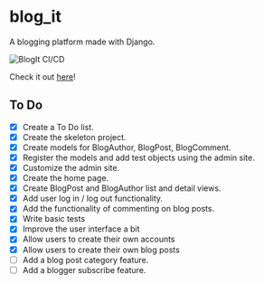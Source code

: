 # blog_it
A blogging platform made with Django.

![BlogIt CI/CD](https://github.com/genericSpecimen/blog_it/actions/workflows/blogit-CI-CD.yml/badge.svg)

Check it out [here](https://blogit-now.herokuapp.com/blog/)!

## To Do
- [x] Create a To Do list.
- [x] Create the skeleton project.
- [x] Create models for BlogAuthor, BlogPost, BlogComment.
- [x] Register the models and add test objects using the admin site.
- [x] Customize the admin site.
- [x] Create the home page.
- [x] Create BlogPost and BlogAuthor list and detail views.
- [x] Add user log in / log out functionality.
- [x] Add the functionality of commenting on blog posts.
- [x] Write basic tests
- [x] Improve the user interface a bit
- [x] Allow users to create their own accounts
- [x] Allow users to create their own blog posts
- [ ] Add a blog post category feature.
- [ ] Add a blogger subscribe feature.
